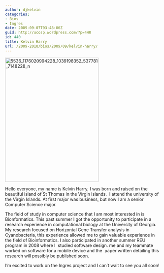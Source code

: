 ```yaml
---
author: djkelvin
categories:
- Bios
- Ingres
date: 2009-09-07T03:48:06Z
guid: http://ucosp.wordpress.com/?p=440
id: 440
title: Kelvin Harry
url: /2009-2010/bios/2009/09/kelvin-harry/
---
```


<img class="alignnone size-full wp-image-442" title="5536_1176020994228_1039198352_537781_7148228_n" src="http://ucosp.files.wordpress.com/2009/09/5536_1176020994228_1039198352_537781_7148228_n.jpg" alt="5536_1176020994228_1039198352_537781_7148228_n" width="303" height="404" srcset="http://ucosp.ca/wp-content/uploads/2009/09/5536_1176020994228_1039198352_537781_7148228_n.jpg 303w, http://ucosp.ca/wp-content/uploads/2009/09/5536_1176020994228_1039198352_537781_7148228_n-225x300.jpg 225w" sizes="(max-width: 303px) 100vw, 303px" />

Hello everyone, my name is Kelvin Harry, I was born and raised on the beautiful island of St Thomas in the Virgin Islands.  I attend the university of the Virgin Islands. At first major was business, but now I am a senior Computer Science major.

The field of study in computer science that I am most interested in is Bionformatics. This past summer I got the opportunity to participate in a research experience in computational biology at the University of Georgia. My research focused on Horizontal Gene Transfer analysis in Cyanobacteria, this experience allowed me to gain valuable experience in the field of Bioinformatics. I also participated in another summer REU program in 2008 where I  studied software design. me and my teammate worked on software for a mobile device and the  paper written detailing this research will possibly be published soon.

I&#8217;m excited to work on the Ingres project and I can&#8217;t wait to see you all soon!
